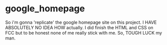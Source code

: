 # google_homepage
So i'm gonna 'replicate' the google homepage site on this project. I HAVE ABSOLUTELY NO IDEA HOW actually. I did finish the HTML and CSS on FCC but to be honest none of me really stick with me. So, TOUGH LUCK my man. 
